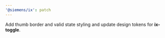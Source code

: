 ```yaml
---
'@siemens/ix': patch
---
```


Add thumb border and valid state styling and update design tokens for **ix-toggle**.
